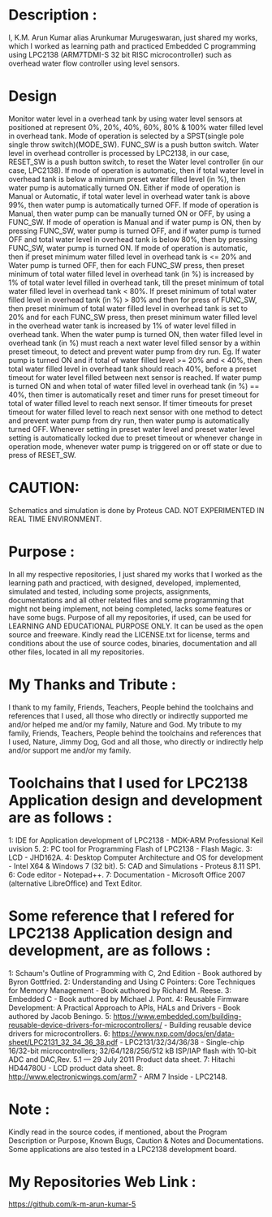 Description :
============
I, K.M. Arun Kumar alias Arunkumar Murugeswaran, just shared my works, which I worked as learning path and practiced Embedded C programming using LPC2138 (ARM7TDMI-S 32 bit RISC microcontroller) such as overhead water flow controller using level sensors. 

Design
======
Monitor water level in a overhead tank by using water level sensors at positioned at represent 0%, 20%, 40%, 60%, 80% & 100% water filled level in overhead tank. Mode of operation is selected by a SPST(single pole single throw switch)(MODE_SW). FUNC_SW is a push button switch. Water level in overhead controller is processed by LPC2138, in our case, RESET_SW is a push button switch, to reset the Water level controller (in our case, LPC2138). If mode of operation is automatic, then if total water level in overhead tank is below a minimum preset water filled level (in %), then water pump is automatically turned ON. Either if mode of operation is Manual or Automatic, if total water level in overhead water tank is above 99%, then water pump is automatically turned OFF. If mode of operation is Manual, then water pump can be manually turned ON or OFF, by using a FUNC_SW. If mode of operation is Manual and if water pump is ON, then by pressing FUNC_SW, water pump is turned OFF, and if water pump is turned OFF and total water level in overhead tank is below 80%, then by pressing FUNC_SW, water pump is turned ON. If mode of operation is automatic, then if preset minimum water filled level in overhead tank is <= 20% and Water pump is turned OFF, then for each FUNC_SW press, then preset minimum of total water filled level in overhead tank (in %) is increased by 1% of total water level filled in overhead tank, till the preset minimum of total water filled level in overhead tank < 80%. If preset minimum of total water filled level in overhead tank (in %) > 80% and then for press of FUNC_SW, then preset minimum of total water filled level in overhead tank is set to 20% and for each FUNC_SW press, then preset minimum water filled level in the overhead water tank is increased by 1% of water level filled in overhead tank. When the water pump is turned ON, then  water filled level in overhead tank (in %) must reach a next water level filled sensor by a within preset timeout, to detect and prevent water pump from dry run. Eg. If water pump is turned ON and if total of water filled level >= 20% and < 40%, then total water filled level in overhead tank should reach 40%, before a preset timeout for water level filled between next sensor is reached. If water pump is turned ON and when total of water filled level in overhead tank (in %) == 40%, then timer is automatically reset and timer runs for preset timeout for total of water filled level to reach next sensor. If timer timeouts for preset timeout for water filled level to reach next sensor with one method to detect and prevent water pump from dry run, then water pump is automatically turned OFF. Whenever setting in preset water level and preset water level setting is automatically locked due to preset timeout or whenever change in 
operation mode, whenever water pump is triggered on or off state or due to press of RESET_SW.    

CAUTION:
========
Schematics and simulation is done by Proteus CAD. NOT EXPERIMENTED IN REAL TIME ENVIRONMENT.

Purpose :
=========
In all my respective repositories, I just shared my works that I worked as the learning path and practiced, with designed, developed, implemented, simulated and tested, including some projects, assignments, documentations and all other related files and some programming that might not being implement, not being completed, lacks some features or have some bugs. Purpose of all my repositories, if used, can be used for LEARNING AND EDUCATIONAL PURPOSE ONLY. It can be used as the open source and freeware. Kindly read the LICENSE.txt for license, terms and conditions about the use of source codes, binaries, documentation and all other files, located in all my repositories. 
       
My Thanks and Tribute :
========================

I thank to my family, Friends, Teachers, People behind the toolchains and references that I used, all those who directly or indirectly supported me and/or helped me and/or my family, Nature and God. My tribute to my family, Friends, Teachers, People behind the toolchains and references that I used, Nature, Jimmy Dog, God and all those, who directly or indirectly help and/or support me and/or my family.

Toolchains that I used for LPC2138 Application design and development are as follows :
======================================================================================
1: IDE for Application development of LPC2138                               - MDK-ARM Professional Keil uvision 5. 
2: PC tool for Programming Flash of LPC2138                                 - Flash Magic.
3: LCD                                                                      - JHD162A.
4: Desktop Computer Architecture and OS for development                     - Intel X64 & Windows 7 (32 bit).
5: CAD and Simulations                                                      - Proteus 8.11 SP1. 
6: Code editor                                                              - Notepad++.
7: Documentation                                                            - Microsoft Office 2007 (alternative LibreOffice) and Text Editor. 

Some reference that I refered for LPC2138 Application design and development, are as follows :
==============================================================================================
1: Schaum's Outline of Programming with C, 2nd Edition - Book authored by Byron Gottfried.
2: Understanding and Using C Pointers: Core Techniques for Memory Management - Book authored by Richard M. Reese. 
3: Embedded C - Book authored by Michael J. Pont.
4: Reusable Firmware Development: A Practical Approach to APIs, HALs and Drivers - Book authored by Jacob Beningo. 
5: https://www.embedded.com/building-reusable-device-drivers-for-microcontrollers/ - Building reusable device drivers for microcontrollers.
6: https://www.nxp.com/docs/en/data-sheet/LPC2131_32_34_36_38.pdf - LPC2131/32/34/36/38 - Single-chip 16/32-bit microcontrollers; 32/64/128/256/512 kB ISP/IAP flash with 10-bit ADC and DAC,Rev. 5.1 — 29 July 2011 Product data sheet. 
7: Hitachi HD44780U - LCD product data sheet.
8: http://www.electronicwings.com/arm7  - ARM 7 Inside - LPC2148.


Note :
======
Kindly read in the source codes, if mentioned, about the Program Description or Purpose, Known Bugs, Caution & Notes and Documentations. Some applications are also tested in a LPC2138 development board.

My Repositories Web Link :
==========================
https://github.com/k-m-arun-kumar-5

